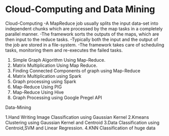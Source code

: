 # Cloud-Computing and Data Mining

Cloud-Computing
-A MapReduce job usually splits the input data-set into independent chunks which are processed by the map tasks in a completely parallel    manner. 
-The framework sorts the outputs of the maps, which are then input to the reduce tasks.
-Typically both the input and the output of the job are stored in a file-system. 
-The framework takes care of scheduling tasks, monitoring them and re-executes the failed tasks.

1. Simple Graph Algorithm Using Map-Reduce.
2. Matrix Multiplication Using Map Reduce. 
3. Finding Connected Components of graph using Map-Reduce
4. Matrix Multiplication using Spark
5. Graph processing using Spark
6. Map-Reduce Using PIG
7. Map-Reduce Using Hive
8. Graph Processing using Google Pregel API

Data-Mining 


1.Hand Writing Image Classification using Gaussian Kernel
2.Kmeans Clustering using  Gaussian Kernel and Centroid
3.Data Classification using Centroid,SVM and Linear Regression.
4.KNN Classification of huge data
